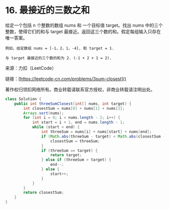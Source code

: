 # 16. 最接近的三数之和
给定一个包括 n 个整数的数组 nums 和 一个目标值 target。找出 nums 中的三个整数，使得它们的和与 target 最接近。返回这三个数的和。假定每组输入只存在唯一答案。

```
例如，给定数组 nums = [-1，2，1，-4], 和 target = 1.

与 target 最接近的三个数的和为 2. (-1 + 2 + 1 = 2).
```

来源：力扣（LeetCode）

链接：[https://leetcode-cn.com/problems/3sum-closest]()

著作权归领扣网络所有。商业转载请联系官方授权，非商业转载请注明出处。

```java
class Solution {
    public int threeSumClosest(int[] nums, int target) {
        int closestSum = nums[0] + nums[1] + nums[2];
        Arrays.sort(nums);
        for (int i = 0; i < nums.length - 2; i++) {
            int start = i + 1, end = nums.length - 1;
            while (start < end) {
                int threeSum = nums[i] + nums[start] + nums[end];
                if (Math.abs(threeSum - target) < Math.abs(closestSum - target)) {
                    closestSum = threeSum;
                }
                if (threeSum == target) {
                    return target;
                } else if (threeSum > target) {
                    end--;
                } else {
                    start++;
                }
            }
        }
        return closestSum;
    }
}
```